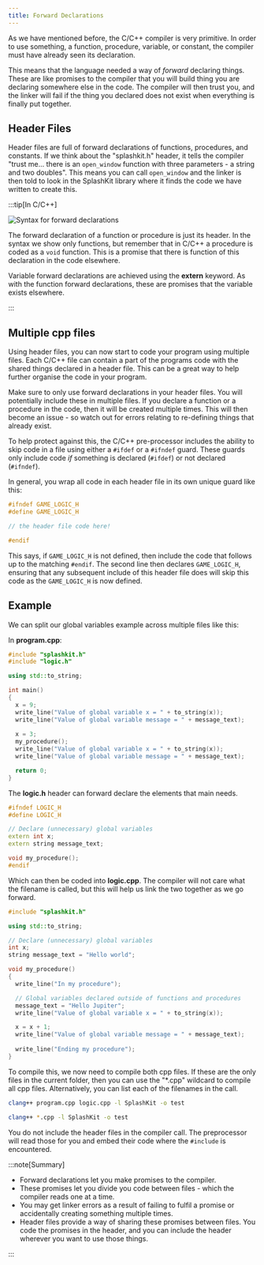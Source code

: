 ```yaml
---
title: Forward Declarations
---
```


As we have mentioned before, the C/C++ compiler is very primitive. In order to use something, a function, procedure, variable, or constant, the compiler must have already seen its declaration.

This means that the language needed a way of *forward* declaring things. These are like promises to the compiler that you will build thing you are declaring somewhere else in the code. The compiler will then trust you, and the linker will fail if the thing you declared does not exist when everything is finally put together.

## Header Files

Header files are full of forward declarations of functions, procedures, and constants. If we think about the "splashkit.h" header, it tells the compiler "trust me... there is an `open_window` function with three parameters - a string and two doubles". This means you can call `open_window` and the linker is then told to look in the SplashKit library where it finds the code we have written to create this.

:::tip[In C/C++]

![Syntax for forward declarations](./images/forward-decl.png)

The forward declaration of a function or procedure is just its header. In the syntax we show only functions, but remember that in C/C++ a procedure is coded as a `void` function. This is a promise that there is function of this declaration in the code elsewhere.

Variable forward declarations are achieved using the **extern** keyword. As with the function forward declarations, these are promises that the variable exists elsewhere.

:::

## Multiple cpp files

Using header files, you can now start to code your program using multiple files. Each C/C++ file can contain a part of the programs code with the shared things declared in a header file. This can be a great way to help further organise the code in your program.

Make sure to only use forward declarations in your header files. You will potentially include these in multiple files. If you declare a function or a procedure in the code, then it will be created multiple times. This will then become an issue - so watch out for errors relating to re-defining things that already exist.

To help protect against this, the C/C++ pre-processor includes the ability to skip code in a file using either a `#ifdef` or a `#ifndef` guard. These guards only include code *if* something is declared (`#ifdef`) or not declared (`#ifndef`).

In general, you wrap all code in each header file in its own unique guard like this:

```cpp
#ifndef GAME_LOGIC_H
#define GAME_LOGIC_H

// the header file code here!

#endif
```

This says, if `GAME_LOGIC_H` is not defined, then include the code that follows up to the matching `#endif`. The second line then declares `GAME_LOGIC_H`, ensuring that any subsequent include of this header file does will skip this code as the `GAME_LOGIC_H` is now defined.


## Example

We can split our global variables example across multiple files like this:

In **program.cpp**:

```cpp
#include "splashkit.h"
#include "logic.h"

using std::to_string;

int main() 
{
  x = 9;
  write_line("Value of global variable x = " + to_string(x));
  write_line("Value of global variable message = " + message_text);
  
  x = 3;
  my_procedure();
  write_line("Value of global variable x = " + to_string(x));
  write_line("Value of global variable message = " + message_text);

  return 0;
}
```

The **logic.h** header can forward declare the elements that main needs.

```cpp
#ifndef LOGIC_H
#define LOGIC_H

// Declare (unnecessary) global variables
extern int x;
extern string message_text;

void my_procedure();
#endif
```

Which can then be coded into **logic.cpp**. The compiler will not care what the filename is called, but this will help us link the two together as we go forward.

```cpp
#include "splashkit.h"

using std::to_string;

// Declare (unnecessary) global variables
int x;
string message_text = "Hello world";

void my_procedure()
{
  write_line("In my procedure");

  // Global variables declared outside of functions and procedures
  message_text = "Hello Jupiter";
  write_line("Value of global variable x = " + to_string(x));

  x = x + 1;
  write_line("Value of global variable message = " + message_text);
  
  write_line("Ending my procedure");
}
```

To compile this, we now need to compile both cpp files. If these are the only files in the current folder, then you can use the "*.cpp" wildcard to compile all cpp files. Alternatively, you can list each of the filenames in the call.

```sh
clang++ program.cpp logic.cpp -l SplashKit -o test

clang++ *.cpp -l SplashKit -o test
```

You do not include the header files in the compiler call. The preprocessor will read those for you and embed their code where the `#include` is encountered.

:::note[Summary]

- Forward declarations let you make promises to the compiler.
- These promises let you divide you code between files - which the compiler reads one at a time.
- You may get linker errors as a result of failing to fulfil a promise or accidentally creating something multiple times.
- Header files provide a way of sharing these promises between files. You code the promises in the header, and you can include the header wherever you want to use those things.

:::
